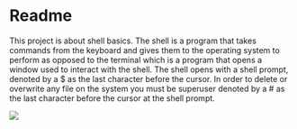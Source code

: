 <h1>Readme</h1>

<p>This project is about shell basics. The shell is a program that takes commands from the keyboard and gives them to the operating system to perform as opposed to the terminal which is a program that opens a window used to interact with the shell. The shell opens with a shell prompt, denoted by a $ as the last character before the cursor. In order to delete or overwrite any file on the system you must be superuser denoted by a # as the last character before the cursor at the shell prompt.</p>

<a href="https://www.holbertonschool.com/"><img src="https://www.holbertonschool.com/assets/holberton-logo-1cc451260ca3cd297def53f2250a9794810667c7ca7b5fa5879a569a457bf16f.png" /></a>
